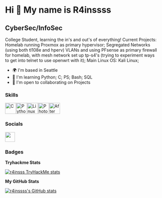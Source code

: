 Hi 👋 My name is R4inssss
=========================

CyberSec/InfoSec
----------------

College Student, learning the in's and out's of everything! Current Projects: Homelab running Proxmox as primary hypervisor; Segregated Networks (using both tl108e and hperv) VLANs and using PFsense as primary firewall for homelab, with mesh network set up  tp-s4's (trying to experiment ways to get into telnet to use openwrt with it);  Main Linux OS: Kali Linux;

* 🌍  I'm based in Seattle
* 🧠  I'm learning Python; C; PS; Bash; SQL
* 🤝  I'm open to collaborating on Projects

### Skills

<p align="left">
<a href="https://docs.microsoft.com/en-us/cpp/?view=msvc-170" target="_blank" rel="noreferrer"><img src="https://raw.githubusercontent.com/danielcranney/readme-generator/main/public/icons/skills/c-colored.svg" width="36" height="36" alt="C" /></a><a href="https://www.python.org/" target="_blank" rel="noreferrer"><img src="https://raw.githubusercontent.com/danielcranney/readme-generator/main/public/icons/skills/python-colored.svg" width="36" height="36" alt="Python" /></a><a href="https://www.linux.org" target="_blank" rel="noreferrer"><img src="https://raw.githubusercontent.com/danielcranney/readme-generator/main/public/icons/skills/linux-colored.svg" width="36" height="36" alt="Linux" /></a><a href="https://www.adobe.com/uk/products/photoshop.html" target="_blank" rel="noreferrer"><img src="https://raw.githubusercontent.com/danielcranney/readme-generator/main/public/icons/skills/photoshop-colored.svg" width="36" height="36" alt="Photoshop" /></a><a href="https://www.adobe.com/uk/products/aftereffects.html" target="_blank" rel="noreferrer"><img src="https://raw.githubusercontent.com/danielcranney/readme-generator/main/public/icons/skills/aftereffects-colored.svg" width="36" height="36" alt="After Effects" /></a>
</p>

### Socials

<p align="left"> <a href="https://www.github.com/r4inssss" target="_blank" rel="noreferrer"> <picture> <source media="(prefers-color-scheme: dark)" srcset="https://raw.githubusercontent.com/danielcranney/readme-generator/main/public/icons/socials/github-dark.svg" /> <source media="(prefers-color-scheme: light)" srcset="https://raw.githubusercontent.com/danielcranney/readme-generator/main/public/icons/socials/github.svg" /> <img src="https://raw.githubusercontent.com/danielcranney/readme-generator/main/public/icons/socials/github.svg" width="32" height="32" /> </picture> </a></p>

### Badges

<b>Tryhackme Stats</b>

<a href="https://tryhackme.com/p/rainssss"><img src="https://tryhackme-badges.s3.amazonaws.com/rainssss.png" alt="r4insss TryHackMe stats" /></a>

<b>My GitHub Stats</b>

<a href="http://www.github.com/r4inssss"><img src="https://github-readme-stats.vercel.app/api?username=r4inssss&show_icons=true&hide=&count_private=true&title_color=ef4444&text_color=10b981&icon_color=0891b2&bg_color=1c1917&hide_border=true&show_icons=true" alt="r4inssss's GitHub stats" /></a>
